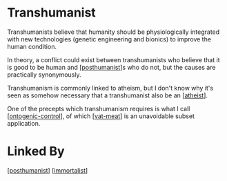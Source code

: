 # Transhumanist

Transhumanists believe that humanity should be physiologically integrated with new technologies (genetic engineering and bionics) to improve the human condition.

In theory, a conflict could exist between transhumanists who believe that it is good to be human and [[posthumanist]]s who do not, but the causes are practically synonymously.

Transhumanism is commonly linked to atheism, but I don't know why it's seen as somehow necessary that a transhumanist also be an [[atheist]].

One of the precepts which transhumanism requires is what I call [[ontogenic-control]], of which [[vat-meat]] is an unavoidable subset application.
# Linked By
[[posthumanist]]
[[immortalist]]

[//begin]: # "Autogenerated link references for markdown compatibility"
[posthumanist]: posthumanist.md "Posthumanist"
[atheist]: atheist.md "Atheist"
[ontogenic-control]: ontogenic-control.md "Ontogenic Control"
[vat-meat]: vat-meat.md "Vat Meat"
[immortalist]: immortalist.md "Immortalist"
[//end]: # "Autogenerated link references"